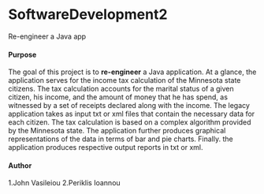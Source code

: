 # SoftwareDevelopment2
Re-engineer a Java app

#### Purpose
The goal of this project is to __re-engineer__ a Java application. At a glance, the application serves for the income tax calculation of the Minnesota state citizens. The tax calculation accounts for the marital status of a given citizen, his income, and the amount of money that he has spend, as witnessed by a set of receipts declared along with the income. The legacy application takes as input txt or xml files that contain the necessary data for each citizen. The tax calculation is based on a complex algorithm provided by the Minnesota state. The application further produces graphical representations of the data in terms of bar and pie charts. Finally. the application produces respective output reports in txt or xml.

#### Author
1.John Vasileiou
2.Periklis Ioannou

